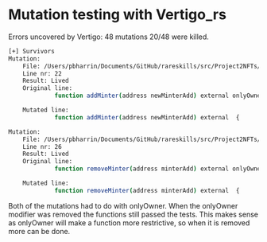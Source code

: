 # Mutation testing with Vertigo_rs

Errors uncovered by Vertigo:
48 mutations 20/48 were killed.  



```bash
[+] Survivors
Mutation:
    File: /Users/pbharrin/Documents/GitHub/rareskills/src/Project2NFTs/part2/Token.sol
    Line nr: 22
    Result: Lived
    Original line:
             function addMinter(address newMinterAdd) external onlyOwner {

    Mutated line:
             function addMinter(address newMinterAdd) external  {

Mutation:
    File: /Users/pbharrin/Documents/GitHub/rareskills/src/Project2NFTs/part2/Token.sol
    Line nr: 26
    Result: Lived
    Original line:
             function removeMinter(address minterAdd) external onlyOwner {

    Mutated line:
             function removeMinter(address minterAdd) external  {
```

Both of the mutations had to do with onlyOwner.  When the onlyOwner modifier was removed the functions still passed the tests.  This makes sense as onlyOwner will make a function more restrictive, so when it is removed more can be done.  